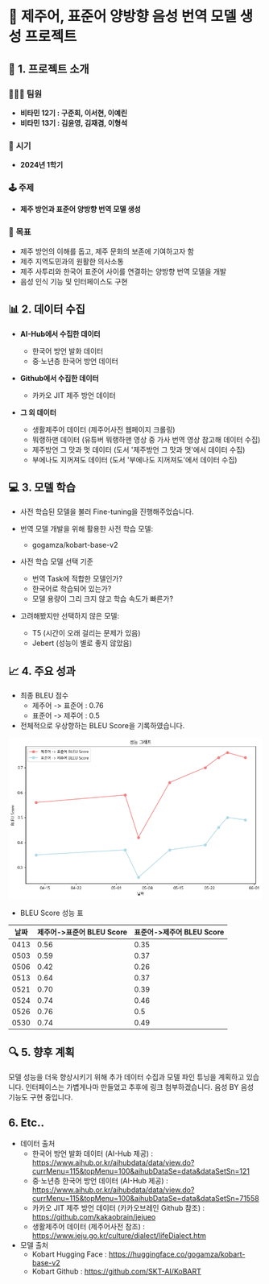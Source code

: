# 🌊 제주어, 표준어 양방향 음성 번역 모델 생성 프로젝트

## 🎯 1. 프로젝트 소개
### 🧑‍🤝‍🧑 **팀원**
- **비타민 12기 : 구준회, 이서현, 이예린**
- **비타민 13기 : 김윤영, 김재겸, 이형석**

### 📅 **시기**
- **2024년 1학기**

### 🕹️ **주제**
- **제주 방언과 표준어 양방향 번역 모델 생성**

### 🎯 **목표**
- 제주 방언의 이해를 돕고, 제주 문화의 보존에 기여하고자 함
- 제주 지역도민과의 원활한 의사소통
- 제주 사투리와 한국어 표준어 사이를 연결하는 양방향 번역 모델을 개발
- 음성 인식 기능 및 인터페이스도 구현

## 📊 2. 데이터 수집
- **AI-Hub에서 수집한 데이터**
  - 한국어 방언 발화 데이터
  - 중·노년층 한국어 방언 데이터

- **Github에서 수집한 데이터**
  - 카카오 JIT 제주 방언 데이터

- **그 외 데이터**
  - 생활제주어 데이터 (제주어사전 웹페이지 크롤링)
  - 뭐랭하맨 데이터 (유튜버 뭐랭하맨 영상 중 가사 번역 영상 참고해 데이터 수집)
  - 제주방언 그 맛과 멋 데이터 (도서 '제주방언 그 맛과 멋'에서 데이터 수집)
  - 부에나도 지꺼져도 데이터 (도서 '부에나도 지꺼져도'에서 데이터 수집)

## 💻 3. 모델 학습
- 사전 학습된 모델을 불러 Fine-tuning을 진행해주었습니다.

- 번역 모델 개발을 위해 활용한 사전 학습 모델:
  - gogamza/kobart-base-v2

- 사전 학습 모델 선택 기준
  - 번역 Task에 적합한 모델인가?
  - 한국어로 학습되어 있는가?
  - 모델 용량이 그리 크지 않고 학습 속도가 빠른가?

- 고려해봤지만 선택하지 않은 모델:
  - T5 (시간이 오래 걸리는 문제가 있음)
  - Jebert (성능이 별로 좋지 않았음)

## 📈 4. 주요 성과
- 최종 BLEU 점수
    - 제주어 -> 표준어 : 0.76
    - 표준어 -> 제주어 : 0.5
- 전체적으로 우상향하는 BLEU Score을 기록하였습니다.
<img src="Picture_polder/BLEU_Score_graph.png" alt="BLEU Score 시각화" width="600"/>

- BLEU Score 성능 표

|날짜|제주어->표준어 BLEU Score|표준어->제주어 BLEU Score|
|-----|-------------------------|-------------------------|
|0413|0.56|0.35|
|0503|0.59|0.37|
|0506|0.42|0.26|
|0513|0.64|0.37|
|0521|0.70|0.39|
|0524|0.74|0.46|
|0526|0.76|0.5|
|0530|0.74|0.49|

## 🔍 5. 향후 계획
모델 성능을 더욱 향상시키기 위해 추가 데이터 수집과 모델 파인 튜닝을 계획하고 있습니다.
인터페이스는 가볍게나마 만들었고 추후에 링크 첨부하겠습니다.
음성 BY 음성 기능도 구현 중입니다.

## 6. Etc..
- 데이터 출처
  - 한국어 방언 발화 데이터 (AI-Hub 제공) : https://www.aihub.or.kr/aihubdata/data/view.do?currMenu=115&topMenu=100&aihubDataSe=data&dataSetSn=121
  - 중·노년층 한국어 방언 데이터 (AI-Hub 제공) : https://www.aihub.or.kr/aihubdata/data/view.do?currMenu=115&topMenu=100&aihubDataSe=data&dataSetSn=71558
  - 카카오 JIT 제주 방언 데이터 (카카오브레인 Github 참조) : https://github.com/kakaobrain/jejueo
  - 생활제주어 데이터 (제주어사전 참조) : https://www.jeju.go.kr/culture/dialect/lifeDialect.htm
- 모델 출처
  - Kobart Hugging Face : https://huggingface.co/gogamza/kobart-base-v2
  - Kobart Github : https://github.com/SKT-AI/KoBART
